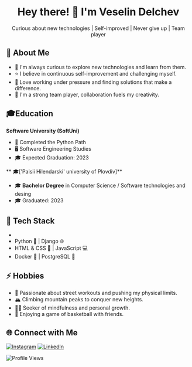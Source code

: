 <div align="center">
  <h1>Hey there! 👋 I'm Veselin Delchev</h1>
  <p>Curious about new technologies | Self-improved | Never give up | Team player</p>
</div>

## 🚀 About Me

- 🌱 I'm always curious to explore new technologies and learn from them.
- ⭐️ I believe in continuous self-improvement and challenging myself.
- 💪 Love working under pressure and finding solutions that make a difference.
- 🤝 I'm a strong team player, collaboration fuels my creativity.

## 🎓Education
 **Software University (SoftUni)**
- 🐍 Completed the Python Path
- 🖥️ Software Engineering Studies
- 🎓 Expected Graduation: 2023
  
 ** 🎓['Paisii Hilendarski' university of Plovdiv]**
- 🎓 **Bachelor Degree** in Computer Science / Software technologies and desing
- 🎓 Graduated: 2023
  
## 💼 Tech Stack
-
- Python 🐍 | Django 🌐
- HTML & CSS 🎨 | JavaScript 💻
- Docker 🐳 | PostgreSQL 🐘

## ⚡ Hobbies

- 💪 Passionate about street workouts and pushing my physical limits.
- 🏔️ Climbing mountain peaks to conquer new heights.
- 🧘‍♂️ Seeker of mindfulness and personal growth.
- 🏀 Enjoying a game of basketball with friends.

## 🌐 Connect with Me

[![Instagram](https://img.shields.io/badge/-Instagram-green?style=for-the-badge&logo=instagram&logoColor=white)](https://www.instagram.com/delchev.v/)
[![LinkedIn](https://img.shields.io/badge/-LinkedIn-orange?style=for-the-badge&logo=linkedin&logoColor=white)](https://www.linkedin.com/in/veselin-delchev-09513a232/)


![Profile Views](https://komarev.com/ghpvc/?username=DelchevV)



